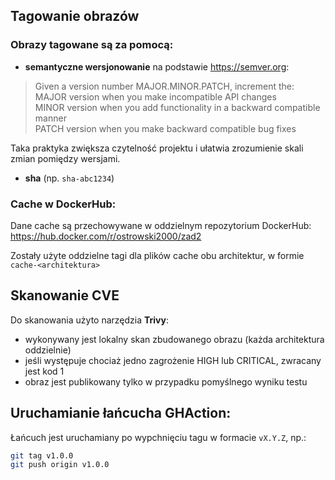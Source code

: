 ## Tagowanie obrazów

### Obrazy tagowane są za pomocą:

- **semantyczne wersjonowanie** na podstawie https://semver.org:

>Given a version number MAJOR.MINOR.PATCH, increment the:  
MAJOR version when you make incompatible API changes  
MINOR version when you add functionality in a backward compatible manner  
PATCH version when you make backward compatible bug fixes  

Taka praktyka zwiększa czytelność projektu i ułatwia zrozumienie skali zmian pomiędzy wersjami.

- **sha** (np. `sha-abc1234`)

### Cache w DockerHub:

Dane cache są przechowywane w oddzielnym repozytorium DockerHub:
https://hub.docker.com/r/ostrowski2000/zad2

Zostały użyte oddzielne tagi dla plików cache obu architektur, w formie `cache-<architektura>`

## Skanowanie CVE

Do skanowania użyto narzędzia **Trivy**:
- wykonywany jest lokalny skan zbudowanego obrazu (każda architektura oddzielnie)
- jeśli występuje chociaż jedno zagrożenie HIGH lub CRITICAL, zwracany jest kod 1
- obraz jest publikowany tylko w przypadku pomyślnego wyniku testu

## Uruchamianie łańcucha GHAction:

Łańcuch jest uruchamiany po wypchnięciu tagu w formacie `vX.Y.Z`, np.:
```bash
git tag v1.0.0
git push origin v1.0.0
```

